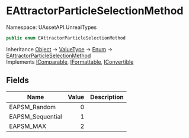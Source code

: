 # EAttractorParticleSelectionMethod

Namespace: UAssetAPI.UnrealTypes

```csharp
public enum EAttractorParticleSelectionMethod
```

Inheritance [Object](https://docs.microsoft.com/en-us/dotnet/api/system.object) → [ValueType](https://docs.microsoft.com/en-us/dotnet/api/system.valuetype) → [Enum](https://docs.microsoft.com/en-us/dotnet/api/system.enum) → [EAttractorParticleSelectionMethod](./uassetapi.unrealtypes.eattractorparticleselectionmethod.md)<br>
Implements [IComparable](https://docs.microsoft.com/en-us/dotnet/api/system.icomparable), [IFormattable](https://docs.microsoft.com/en-us/dotnet/api/system.iformattable), [IConvertible](https://docs.microsoft.com/en-us/dotnet/api/system.iconvertible)

## Fields

| Name | Value | Description |
| --- | --: | --- |
| EAPSM_Random | 0 |  |
| EAPSM_Sequential | 1 |  |
| EAPSM_MAX | 2 |  |
